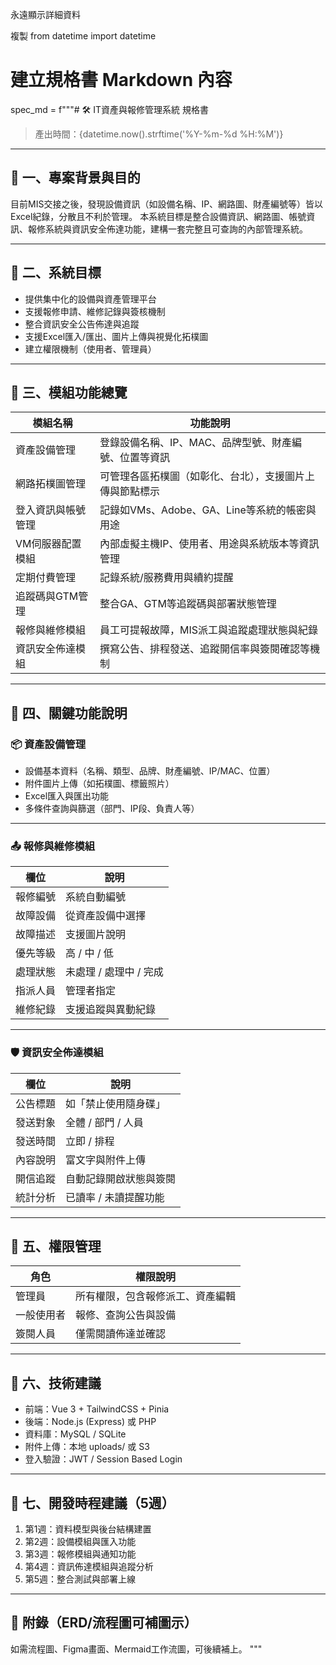 永遠顯示詳細資料

複製
from datetime import datetime

# 建立規格書 Markdown 內容
spec_md = f"""# 🛠 IT資產與報修管理系統 規格書

> 產出時間：{datetime.now().strftime('%Y-%m-%d %H:%M')}

---

## 📌 一、專案背景與目的
目前MIS交接之後，發現設備資訊（如設備名稱、IP、網路圖、財產編號等）皆以Excel紀錄，分散且不利於管理。
本系統目標是整合設備資訊、網路圖、帳號資訊、報修系統與資訊安全佈達功能，建構一套完整且可查詢的內部管理系統。

---

## 🎯 二、系統目標

- 提供集中化的設備與資產管理平台
- 支援報修申請、維修記錄與簽核機制
- 整合資訊安全公告佈達與追蹤
- 支援Excel匯入/匯出、圖片上傳與視覺化拓樸圖
- 建立權限機制（使用者、管理員）

---

## 🧱 三、模組功能總覽

| 模組名稱             | 功能說明 |
|----------------------|----------|
| 資產設備管理         | 登錄設備名稱、IP、MAC、品牌型號、財產編號、位置等資訊 |
| 網路拓樸圖管理       | 可管理各區拓樸圖（如彰化、台北），支援圖片上傳與節點標示 |
| 登入資訊與帳號管理   | 記錄如VMs、Adobe、GA、Line等系統的帳密與用途 |
| VM伺服器配置模組     | 內部虛擬主機IP、使用者、用途與系統版本等資訊管理 |
| 定期付費管理         | 記錄系統/服務費用與續約提醒 |
| 追蹤碼與GTM管理      | 整合GA、GTM等追蹤碼與部署狀態管理 |
| 報修與維修模組       | 員工可提報故障，MIS派工與追蹤處理狀態與紀錄 |
| 資訊安全佈達模組     | 撰寫公告、排程發送、追蹤開信率與簽閱確認等機制 |

---

## 🔧 四、關鍵功能說明

### 📦 資產設備管理
- 設備基本資料（名稱、類型、品牌、財產編號、IP/MAC、位置）
- 附件圖片上傳（如拓樸圖、標籤照片）
- Excel匯入與匯出功能
- 多條件查詢與篩選（部門、IP段、負責人等）

---

### 📤 報修與維修模組

| 欄位 | 說明 |
|------|------|
| 報修編號 | 系統自動編號 |
| 故障設備 | 從資產設備中選擇 |
| 故障描述 | 支援圖片說明 |
| 優先等級 | 高 / 中 / 低 |
| 處理狀態 | 未處理 / 處理中 / 完成 |
| 指派人員 | 管理者指定 |
| 維修紀錄 | 支援追蹤與異動紀錄 |

---

### 🛡️ 資訊安全佈達模組

| 欄位 | 說明 |
|------|------|
| 公告標題 | 如「禁止使用隨身碟」 |
| 發送對象 | 全體 / 部門 / 人員 |
| 發送時間 | 立即 / 排程 |
| 內容說明 | 富文字與附件上傳 |
| 開信追蹤 | 自動記錄開啟狀態與簽閱 |
| 統計分析 | 已讀率 / 未讀提醒功能 |

---

## 🔐 五、權限管理

| 角色         | 權限說明 |
|--------------|----------|
| 管理員       | 所有權限，包含報修派工、資產編輯 |
| 一般使用者   | 報修、查詢公告與設備 |
| 簽閱人員     | 僅需閱讀佈達並確認 |

---

## 🧰 六、技術建議

- 前端：Vue 3 + TailwindCSS + Pinia
- 後端：Node.js (Express) 或 PHP
- 資料庫：MySQL / SQLite
- 附件上傳：本地 uploads/ 或 S3
- 登入驗證：JWT / Session Based Login

---

## 📅 七、開發時程建議（5週）

1. 第1週：資料模型與後台結構建置  
2. 第2週：設備模組與匯入功能  
3. 第3週：報修模組與通知功能  
4. 第4週：資訊佈達模組與追蹤分析  
5. 第5週：整合測試與部署上線

---

## 📎 附錄（ERD/流程圖可補圖示）
如需流程圖、Figma畫面、Mermaid工作流圖，可後續補上。
"""